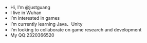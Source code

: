 - Hi, I’m @justguang
- I live in Wuhan
- I’m interested in games
- I’m currently learning Java、Unity
- I’m looking to collaborate on game research and development 
- My QQ:2320366520


